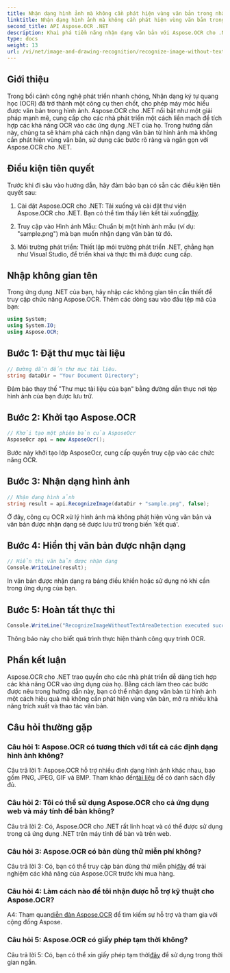 ```yaml
---
title: Nhận dạng hình ảnh mà không cần phát hiện vùng văn bản trong nhận dạng hình ảnh OCR
linktitle: Nhận dạng hình ảnh mà không cần phát hiện vùng văn bản trong nhận dạng hình ảnh OCR
second_title: API Aspose.OCR .NET
description: Khai phá tiềm năng nhận dạng văn bản với Aspose.OCR cho .NET. Nhận dạng văn bản từ hình ảnh một cách dễ dàng.
type: docs
weight: 13
url: /vi/net/image-and-drawing-recognition/recognize-image-without-text-area-detection/
---
```

## Giới thiệu

Trong bối cảnh công nghệ phát triển nhanh chóng, Nhận dạng ký tự quang học (OCR) đã trở thành một công cụ then chốt, cho phép máy móc hiểu được văn bản trong hình ảnh. Aspose.OCR cho .NET nổi bật như một giải pháp mạnh mẽ, cung cấp cho các nhà phát triển một cách liền mạch để tích hợp các khả năng OCR vào các ứng dụng .NET của họ. Trong hướng dẫn này, chúng ta sẽ khám phá cách nhận dạng văn bản từ hình ảnh mà không cần phát hiện vùng văn bản, sử dụng các bước rõ ràng và ngắn gọn với Aspose.OCR cho .NET.

## Điều kiện tiên quyết

Trước khi đi sâu vào hướng dẫn, hãy đảm bảo bạn có sẵn các điều kiện tiên quyết sau:

1.  Cài đặt Aspose.OCR cho .NET: Tải xuống và cài đặt thư viện Aspose.OCR cho .NET. Bạn có thể tìm thấy liên kết tải xuống[đây](https://releases.aspose.com/ocr/net/).

2. Truy cập vào Hình ảnh Mẫu: Chuẩn bị một hình ảnh mẫu (ví dụ: "sample.png") mà bạn muốn nhận dạng văn bản từ đó.

3. Môi trường phát triển: Thiết lập môi trường phát triển .NET, chẳng hạn như Visual Studio, để triển khai và thực thi mã được cung cấp.

## Nhập không gian tên

Trong ứng dụng .NET của bạn, hãy nhập các không gian tên cần thiết để truy cập chức năng Aspose.OCR. Thêm các dòng sau vào đầu tệp mã của bạn:

```csharp
using System;
using System.IO;
using Aspose.OCR;
```

## Bước 1: Đặt thư mục tài liệu

```csharp
// Đường dẫn đến thư mục tài liệu.
string dataDir = "Your Document Directory";
```

Đảm bảo thay thế "Thư mục tài liệu của bạn" bằng đường dẫn thực nơi tệp hình ảnh của bạn được lưu trữ.

## Bước 2: Khởi tạo Aspose.OCR

```csharp
// Khởi tạo một phiên bản của AsposeOcr
AsposeOcr api = new AsposeOcr();
```

Bước này khởi tạo lớp AsposeOcr, cung cấp quyền truy cập vào các chức năng OCR.

## Bước 3: Nhận dạng hình ảnh

```csharp
// Nhận dạng hình ảnh
string result = api.RecognizeImage(dataDir + "sample.png", false);
```

Ở đây, công cụ OCR xử lý hình ảnh mà không phát hiện vùng văn bản và văn bản được nhận dạng sẽ được lưu trữ trong biến 'kết quả'.

## Bước 4: Hiển thị văn bản được nhận dạng

```csharp
// Hiển thị văn bản được nhận dạng
Console.WriteLine(result);
```

In văn bản được nhận dạng ra bảng điều khiển hoặc sử dụng nó khi cần trong ứng dụng của bạn.

## Bước 5: Hoàn tất thực thi

```csharp
Console.WriteLine("RecognizeImageWithoutTextAreaDetection executed successfully");
```

Thông báo này cho biết quá trình thực hiện thành công quy trình OCR.

## Phần kết luận

Aspose.OCR cho .NET trao quyền cho các nhà phát triển dễ dàng tích hợp các khả năng OCR vào ứng dụng của họ. Bằng cách làm theo các bước được nêu trong hướng dẫn này, bạn có thể nhận dạng văn bản từ hình ảnh một cách hiệu quả mà không cần phát hiện vùng văn bản, mở ra nhiều khả năng trích xuất và thao tác văn bản.

## Câu hỏi thường gặp

### Câu hỏi 1: Aspose.OCR có tương thích với tất cả các định dạng hình ảnh không?

 Câu trả lời 1: Aspose.OCR hỗ trợ nhiều định dạng hình ảnh khác nhau, bao gồm PNG, JPEG, GIF và BMP. Tham khảo đến[tài liệu](https://reference.aspose.com/ocr/net/) để có danh sách đầy đủ.

### Câu hỏi 2: Tôi có thể sử dụng Aspose.OCR cho cả ứng dụng web và máy tính để bàn không?

Câu trả lời 2: Có, Aspose.OCR cho .NET rất linh hoạt và có thể được sử dụng trong cả ứng dụng .NET trên máy tính để bàn và trên web.

### Câu hỏi 3: Aspose.OCR có bản dùng thử miễn phí không?

 Câu trả lời 3: Có, bạn có thể truy cập bản dùng thử miễn phí[đây](https://releases.aspose.com/) để trải nghiệm các khả năng của Aspose.OCR trước khi mua hàng.

### Câu hỏi 4: Làm cách nào để tôi nhận được hỗ trợ kỹ thuật cho Aspose.OCR?

 A4: Tham quan[diễn đàn Aspose.OCR](https://forum.aspose.com/c/ocr/16) để tìm kiếm sự hỗ trợ và tham gia với cộng đồng Aspose.

### Câu hỏi 5: Aspose.OCR có giấy phép tạm thời không?

 Câu trả lời 5: Có, bạn có thể xin giấy phép tạm thời[đây](https://purchase.aspose.com/temporary-license/) để sử dụng trong thời gian ngắn.